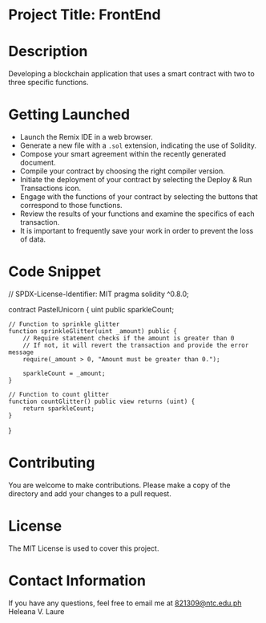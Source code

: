 # Project Title: FrontEnd

# Description
Developing a blockchain application that uses a smart contract with two to three specific functions.

# Getting Launched
- Launch the Remix IDE in a web browser.
- Generate a new file with a `.sol` extension, indicating the use of Solidity.
- Compose your smart agreement within the recently generated document.
- Compile your contract by choosing the right compiler version.
- Initiate the deployment of your contract by selecting the Deploy & Run Transactions icon.
- Engage with the functions of your contract by selecting the buttons that correspond to those functions.
- Review the results of your functions and examine the specifics of each transaction.
- It is important to frequently save your work in order to prevent the loss of data.

# Code Snippet

// SPDX-License-Identifier: MIT
pragma solidity ^0.8.0;

contract PastelUnicorn {
    uint public sparkleCount;

    // Function to sprinkle glitter
    function sprinkleGlitter(uint _amount) public {
        // Require statement checks if the amount is greater than 0
        // If not, it will revert the transaction and provide the error message
        require(_amount > 0, "Amount must be greater than 0.");

        sparkleCount = _amount;
    }

    // Function to count glitter
    function countGlitter() public view returns (uint) {
        return sparkleCount;
    }
}

# Contributing
You are welcome to make contributions. Please make a copy of the directory and add your changes to a pull request.

# License
The MIT License is used to cover this project.

# Contact Information
If you have any questions, feel free to email me at 821309@ntc.edu.ph Heleana V. Laure
